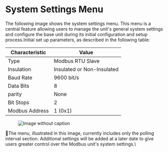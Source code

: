 # System Settings Menu

The following image shows the system settings menu. This menu is a central feature allowing users to manage the unit's general system settings and configure the base unit during its initial configuration and setup process.Initial set up parameters, as described in the following table:

| Characteristic | Value                      |
| -------------- | -------------------------- |
| Type           | Modbus RTU Slave           |
| Insulation     | Insulated or Non-Insulated |
| Baud Rate      | 9600 bit/s                 |
| Data Bits      | 8                          |
| parity         | None                       |
| Bit Stops      | 2                          |
| Modbus Address | 1 (0x1)                    |

<figure><img src="https://image-forwarder.notaku.so/aHR0cHM6Ly93d3cubm90aW9uLnNvL2ltYWdlL2h0dHBzJTNBJTJGJTJGczMtdXMtd2VzdC0yLmFtYXpvbmF3cy5jb20lMkZzZWN1cmUubm90aW9uLXN0YXRpYy5jb20lMkYwYWExNWQ1OC04NDUwLTQ5YjEtOTE5Ni05YmRkYzg5NzhmNDMlMkZTY3JlZW5zaG90XzIwMjMtMDYtMTVfMTYwNzA2LnBuZz90YWJsZT1ibG9jayZzcGFjZUlkPThhOWFlZDA2LWY4NDQtNGRlNC1iOTZiLWMxNTI2OTMxYzU1NyZpZD0xZDJkOWI4My1jY2FjLTgxODAtOGE0ZC1jMjQ1MmY1NTQxZDImY2FjaGU9djImd2lkdGg9MTEwNC43NzUwMjQ0MTQwNjI1" alt="Image without caption"><figcaption></figcaption></figure>

📔The menu, illustrated in this image, currently includes only the polling interval section. Additional settings will be added at a later date to give users greater control over the Modbus unit's system settings.\
